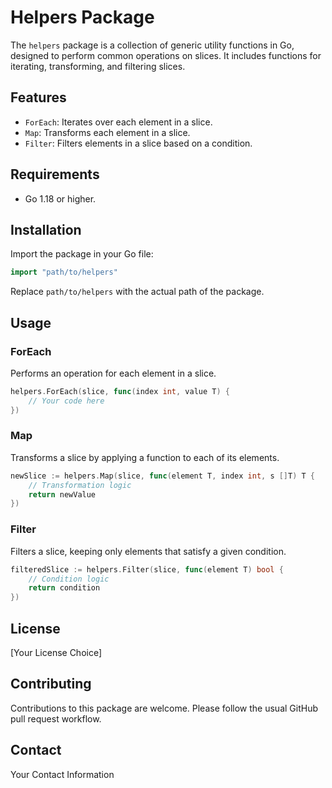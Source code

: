 # Helpers Package

The `helpers` package is a collection of generic utility functions in Go, designed to perform common operations on slices. It includes functions for iterating, transforming, and filtering slices.

## Features

- `ForEach`: Iterates over each element in a slice.
- `Map`: Transforms each element in a slice.
- `Filter`: Filters elements in a slice based on a condition.

## Requirements

- Go 1.18 or higher.

## Installation

Import the package in your Go file:

```go
import "path/to/helpers"
```

Replace `path/to/helpers` with the actual path of the package.

## Usage

### ForEach

Performs an operation for each element in a slice.

```go
helpers.ForEach(slice, func(index int, value T) {
    // Your code here
})
```

### Map

Transforms a slice by applying a function to each of its elements.

```go
newSlice := helpers.Map(slice, func(element T, index int, s []T) T {
    // Transformation logic
    return newValue
})
```

### Filter

Filters a slice, keeping only elements that satisfy a given condition.

```go
filteredSlice := helpers.Filter(slice, func(element T) bool {
    // Condition logic
    return condition
})
```

## License

[Your License Choice]

## Contributing

Contributions to this package are welcome. Please follow the usual GitHub pull request workflow.

## Contact

Your Contact Information
